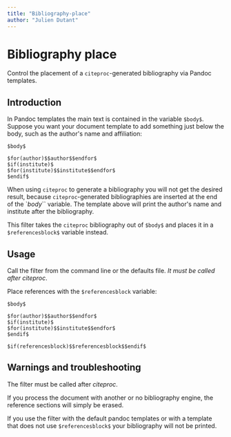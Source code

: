 ```yaml
---
title: "Bibliography-place"
author: "Julien Dutant"
---
```


Bibliography place
=======

Control the placement of a `citeproc`-generated bibliography
via Pandoc templates.

Introduction
------------

In Pandoc templates the main text is contained in the variable
`$body$`. Suppose you want your document template to add something
just below the body, such as the author's name and affiliation:

```
$body$

$for(author)$$author$$endfor$
$if(institute)$
$for(institute)$$institute$$endfor$
$endif$

```

When using `citeproc` to generate a bibliography you will not get
the desired result, because `citeproc`-generated bibliographies
are inserted at the end of the `$body$`` variable. The template
above will print the author's name and institute after the
bibliography.

This filter takes the `citeproc` bibliography out of `$body$` and
places it in a `$referencesblock$` variable instead.

Usage
----

Call the filter from the command line or the defaults file. *It must be called
after citeproc*.

Place references with the `$referencesblock` variable:

```
$body$

$for(author)$$author$$endfor$
$if(institute)$
$for(institute)$$institute$$endfor$
$endif$

$if(referencesblock)$$referencesblock$$endif$
```

Warnings and troubleshooting
----------------------------

The filter must be called after *citeproc*.

If you process the document with another or no bibliography engine, the
reference sections will simply be erased.

If you use the filter with the default pandoc templates or with a template
that does not use `$referencesblock$` your bibliography will not be printed.

